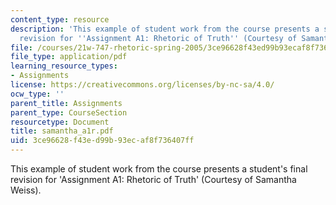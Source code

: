 ```yaml
---
content_type: resource
description: 'This example of student work from the course presents a student''s final
  revision for ''Assignment A1: Rhetoric of Truth'' (Courtesy of Samantha Weiss).'
file: /courses/21w-747-rhetoric-spring-2005/3ce96628f43ed99b93ecaf8f736407ff_samantha_a1r.pdf
file_type: application/pdf
learning_resource_types:
- Assignments
license: https://creativecommons.org/licenses/by-nc-sa/4.0/
ocw_type: ''
parent_title: Assignments
parent_type: CourseSection
resourcetype: Document
title: samantha_a1r.pdf
uid: 3ce96628-f43e-d99b-93ec-af8f736407ff
---
```

This example of student work from the course presents a student's final revision for 'Assignment A1: Rhetoric of Truth' (Courtesy of Samantha Weiss).